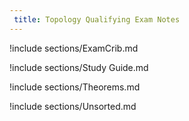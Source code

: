 ```yaml
---
 title: Topology Qualifying Exam Notes
---
```



!include sections/ExamCrib.md

!include sections/Study Guide.md

!include sections/Theorems.md

!include sections/Unsorted.md

